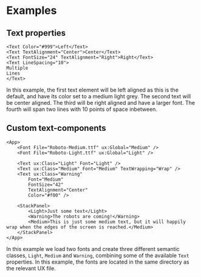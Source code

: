 # Examples

## Text properties

```
<Text Color="#999">Left</Text>
<Text TextAlignment="Center">Center</Text>
<Text FontSize="24" TextAlignment="Right">Right</Text>
<Text LineSpacing="10">
Multiple
Lines
</Text>
```

In this example, the first text element will be left aligned as this is the default, and have its color set to a medium light grey. The second text will be center aligned. The third will be right aligned and have a larger font. The fourth will span two lines with 10 points of space inbetween.

## Custom text-components

	<App>
		<Font File="Roboto-Medium.ttf" ux:Global="Medium" />
		<Font File="Roboto-Light.ttf" ux:Global="Light" />

		<Text ux:Class="Light" Font="Light" />
		<Text ux:Class="Medium" Font="Medium" TextWrapping="Wrap" />
		<Text ux:Class="Warning"
			Font="Medium"
			FontSize="42"
			TextAlignment="Center"
			Color="#f00" />

		<StackPanel>
			<Light>Just some text</Light>
			<Warning>The robots are coming!</Warning>
			<Medium>This is just some medium text, but it will happily wrap when the edges of the screen is reached.</Medium>
		</StackPanel>
	</App>

In this example we load two fonts and create three different semantic classes, `Light`, `Medium` and `Warning`, combining some of the available `Text` properties. In this example, the fonts are located in the same directory as the relevant UX file.